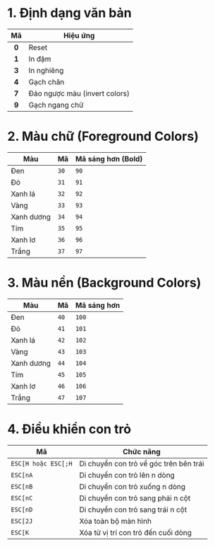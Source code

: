 # 1. Định dạng văn bản

|  Mã   | Hiệu ứng                      |
| :---: | ----------------------------- |
| **0** | Reset                         |
| **1** | In đậm                        |
| **3** | In nghiêng                    |
| **4** | Gạch chân                     |
| **7** | Đảo ngược màu (invert colors) |
| **9** | Gạch ngang chữ                |

# 2. Màu chữ (Foreground Colors)

| Màu        | Mã   | Mã sáng hơn (Bold) |
| ---------- | ---- | ------------------ |
| Đen        | `30` | `90`               |
| Đỏ         | `31` | `91`               |
| Xanh lá    | `32` | `92`               |
| Vàng       | `33` | `93`               |
| Xanh dương | `34` | `94`               |
| Tím        | `35` | `95`               |
| Xanh lơ    | `36` | `96`               |
| Trắng      | `37` | `97`               |

# 3. Màu nền (Background Colors)

| Màu        | Mã   | Mã sáng hơn |
| ---------- | ---- | ----------- |
| Đen        | `40` | `100`       |
| Đỏ         | `41` | `101`       |
| Xanh lá    | `42` | `102`       |
| Vàng       | `43` | `103`       |
| Xanh dương | `44` | `104`       |
| Tím        | `45` | `105`       |
| Xanh lơ    | `46` | `106`       |
| Trắng      | `47` | `107`       |

# 4. Điều khiển con trỏ

| Mã                  | Chức năng                              |
| ------------------- | -------------------------------------- |
| `ESC[H hoặc ESC[;H` | Di chuyển con trỏ về góc trên bên trái |
| `ESC[nA`            | Di chuyển con trỏ lên n dòng           |
| `ESC[nB`            | Di chuyển con trỏ xuống n dòng         |
| `ESC[nC`            | Di chuyển con trỏ sang phải n cột      |
| `ESC[nD`            | Di chuyển con trỏ sang trái n cột      |
| `ESC[2J`            | Xóa toàn bộ màn hình                   |
| `ESC[K`             | Xóa từ vị trí con trỏ đến cuối dòng    |
